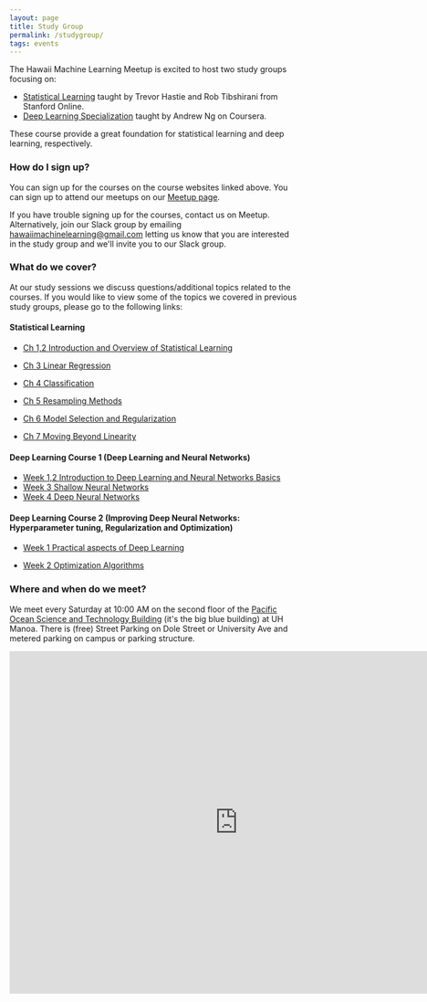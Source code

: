 ```yaml
---
layout: page
title: Study Group
permalink: /studygroup/
tags: events
---
```



The Hawaii Machine Learning Meetup is excited to host two study groups focusing on:
* [Statistical Learning](https://lagunita.stanford.edu/courses/HumanitiesSciences/StatLearning/Winter2016/about) taught by Trevor Hastie and Rob Tibshirani from Stanford Online.
* [Deep Learning Specialization](https://www.coursera.org/specializations/deep-learning) taught by Andrew Ng on Coursera. 

These course provide a great foundation for statistical learning and deep learning, respectively. 

### How do I sign up?
You can sign up for the courses on the course websites linked above.  You can sign up to attend our meetups on our [Meetup page](https://www.meetup.com/Hawaii-Machine-Learning-Meetup/). 

If you have trouble signing up for the courses, contact us on Meetup.  Alternatively, join our Slack group by emailing hawaiimachinelearning@gmail.com letting us know that you are interested in the study group and we'll invite you to our Slack group.


### What do we cover?
At our study sessions we discuss questions/additional topics related to the courses. If you would like to view some of the topics we covered in previous study groups, please go to the following links:

#### Statistical Learning 

* [Ch 1,2 Introduction and Overview of Statistical Learning](https://docs.google.com/document/d/1h2DBGZ3HPGm1d3IUNDehQdhV1JsMMSZH9z9pHJ51G9k/edit?usp=sharing)
* [Ch 3 Linear Regression](https://docs.google.com/document/d/1y7ZlVihfq5Dj7N2TjKs6U3fv1LS0CjySnzccPQhkF_A/edit?usp=sharing)
* [Ch 4 Classification](https://docs.google.com/document/d/1xhJuqueyDrVWKhWBzzix_BzUu8ZPNuMHiQq6ug1QNaA/edit?usp=sharing)
* [Ch 5 Resampling Methods](https://docs.google.com/document/d/13eie0dariv5bKjFVOzMYnnIsB5C_OCmYGKAwMVMSt3k/edit?usp=sharing)
* [Ch 6 Model Selection and Regularization](https://docs.google.com/document/d/1lU58PJhmHsZNcL4WKI_0bf02uqpbBDceIMX0lGYZYcs/edit?usp=sharing)

* [Ch 7 Moving Beyond Linearity](https://docs.google.com/document/d/1P7nFJQxzXUFQP6b405FRDB3TGwyStTZDKWoBSIf6SLI/edit?usp=sharing)


#### Deep Learning Course 1 (Deep Learning and Neural Networks)

* [Week 1,2 Introduction to Deep Learning and Neural Networks Basics](https://docs.google.com/document/d/18hBHX9wqF2wzzZEDhqsauxlRSPJqvnIG_lPYRN4uTpg/edit?usp=sharing)
* [Week 3 Shallow Neural Networks](https://docs.google.com/document/d/143XtpfWn7x9-ei60LS8E_KjQAL3oJav7VXm0p3cIEbE/edit?usp=sharing)
* [Week 4 Deep Neural Networks](https://docs.google.com/document/d/1ARJ5ajXz5tQ41M_vs_FbmUNu14eRfncf9GSyx1qQsXE/edit?usp=sharing)

#### Deep Learning Course 2 (Improving Deep Neural Networks: Hyperparameter tuning, Regularization and Optimization)
* [Week 1 Practical aspects of Deep Learning](https://docs.google.com/document/d/1vZk127QaOyVT-lUgbhA8R_pgcx-IMk5ddQ_BquFuDb4/edit?usp=sharing)

* [Week 2 Optimization Algorithms](https://docs.google.com/document/d/1Bc8jYZUCaNUcsqwiDO-V6mmVgxVdkNoP4ZAnC9FqKmA/edit?usp=sharing)


### Where and when do we meet?
We meet every Saturday at 10:00 AM on the second floor of the [Pacific Ocean Science and Technology Building](https://www.google.com/maps/place/21%C2%B017'51.0%22N+157%C2%B048'59.3%22W/@21.297506,-157.81648,17z/data=!3m1!4b1!4m5!3m4!1s0x0:0x0!8m2!3d21.297506!4d-157.81648) (it's the big blue building) at UH Manoa.  There is (free) Street Parking on Dole Street or University Ave and metered parking on campus or parking structure.

<iframe src="https://www.google.com/maps/embed?pb=!1m18!1m12!1m3!1d1105.1735809764318!2d-157.8164862034785!3d21.297339998498003!2m3!1f0!2f0!3f0!3m2!1i1024!2i768!4f13.1!3m3!1m2!1s0x0%3A0x0!2zMjHCsDE3JzUxLjAiTiAxNTfCsDQ4JzU5LjMiVw!5e0!3m2!1sen!2sus!4v1539506519484" width="800" height="600" frameborder="0" style="border:0" allowfullscreen></iframe>









